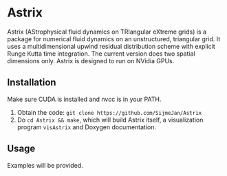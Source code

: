 # Astrix

Astrix (AStrophysical fluid dynamics on TRIangular eXtreme grids) is a package for numerical fluid dynamics on an unstructured, triangular grid. It uses a multidimensional upwind residual distribution scheme with explicit Runge Kutta time integration. The current version does two spatial dimensions only. Astrix is designed to run on NVidia GPUs.   


## Installation

Make sure CUDA is installed and nvcc is in your PATH.

1. Obtain the code: `git clone https://github.com/SijmeJan/Astrix`
2. Do `cd Astrix && make`, which will build Astrix itself, a visualization program `visAstrix` and Doxygen documentation.

## Usage

Examples will be provided. 
